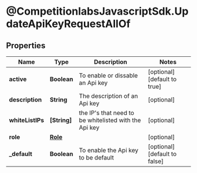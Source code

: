 # @CompetitionlabsJavascriptSdk.UpdateApiKeyRequestAllOf

## Properties

Name | Type | Description | Notes
------------ | ------------- | ------------- | -------------
**active** | **Boolean** | To enable or dissable an Api key | [optional] [default to true]
**description** | **String** | The description of an Api key | [optional] 
**whiteListIPs** | **[String]** | the IP&#39;s that need to be whitelisted with the Api key | [optional] 
**role** | [**Role**](docs/Role.md) |  | [optional] 
**_default** | **Boolean** | To enable the Api key to be default | [optional] [default to false]


